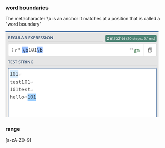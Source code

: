 


### word boundaries
The metacharacter \b is an anchor It matches at a position that is called a "word boundary"

![](images/wordboundaries.png)

### range
[a-zA-Z0-9]